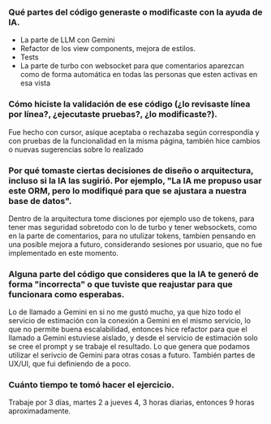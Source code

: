 ### Qué partes del código generaste o modificaste con la ayuda de IA.
- La parte de LLM con Gemini
- Refactor de los view components, mejora de estilos.
- Tests
- La parte de turbo con websocket para que comentarios aparezcan como de forma automática en todas las personas que esten activas en esa vista
### Cómo hiciste la validación de ese código (¿lo revisaste línea por línea?, ¿ejecutaste pruebas?, ¿lo modificaste?).
Fue hecho con cursor, asique aceptaba o rechazaba según correspondía y con pruebas de la funcionalidad en la misma página, también hice cambios o nuevas sugerencias sobre lo realizado
### Por qué tomaste ciertas decisiones de diseño o arquitectura, incluso si la IA las sugirió. Por ejemplo, "La IA me propuso usar este ORM, pero lo modifiqué para que se ajustara a nuestra base de datos".
Dentro de la arquitectura tome disciones por ejemplo uso de tokens, para tener mas seguridad sobretodo con lo de turbo y tener websockets, como en la parte de comentarios, para no utulizar tokens, tambien pensando en una posible mejora a futuro, considerando sesiones por usuario, que no fue implementado en este momento.
### Alguna parte del código que consideres que la IA te generó de forma "incorrecta" o que tuviste que reajustar para que funcionara como esperabas.
Lo de llamado a Gemini en si no me gustó mucho, ya que hizo todo el servicio de estimación con la conexión a Gemini en el mismo servicio, lo que no permite buena escalabilidad, entonces hice refactor para que el llamado a Gemini estuviese aislado, y desde el servicio de estimación solo se cree el prompt y se trabaje el resultado. Lo que genera que podamos utilizar el serivcio de Gemini para otras cosas a futuro.
También partes de UX/UI, que fui definiendo de a poco.
### Cuánto tiempo te tomó hacer el ejercicio.
Trabaje por 3 días, martes 2 a jueves 4, 3 horas diarias, entonces 9 horas aproximadamente.